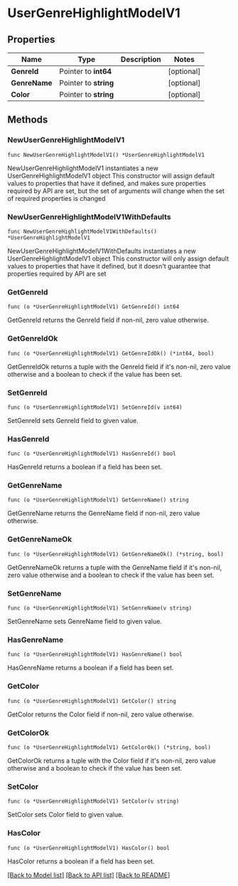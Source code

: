 # UserGenreHighlightModelV1

## Properties

Name | Type | Description | Notes
------------ | ------------- | ------------- | -------------
**GenreId** | Pointer to **int64** |  | [optional] 
**GenreName** | Pointer to **string** |  | [optional] 
**Color** | Pointer to **string** |  | [optional] 

## Methods

### NewUserGenreHighlightModelV1

`func NewUserGenreHighlightModelV1() *UserGenreHighlightModelV1`

NewUserGenreHighlightModelV1 instantiates a new UserGenreHighlightModelV1 object
This constructor will assign default values to properties that have it defined,
and makes sure properties required by API are set, but the set of arguments
will change when the set of required properties is changed

### NewUserGenreHighlightModelV1WithDefaults

`func NewUserGenreHighlightModelV1WithDefaults() *UserGenreHighlightModelV1`

NewUserGenreHighlightModelV1WithDefaults instantiates a new UserGenreHighlightModelV1 object
This constructor will only assign default values to properties that have it defined,
but it doesn't guarantee that properties required by API are set

### GetGenreId

`func (o *UserGenreHighlightModelV1) GetGenreId() int64`

GetGenreId returns the GenreId field if non-nil, zero value otherwise.

### GetGenreIdOk

`func (o *UserGenreHighlightModelV1) GetGenreIdOk() (*int64, bool)`

GetGenreIdOk returns a tuple with the GenreId field if it's non-nil, zero value otherwise
and a boolean to check if the value has been set.

### SetGenreId

`func (o *UserGenreHighlightModelV1) SetGenreId(v int64)`

SetGenreId sets GenreId field to given value.

### HasGenreId

`func (o *UserGenreHighlightModelV1) HasGenreId() bool`

HasGenreId returns a boolean if a field has been set.

### GetGenreName

`func (o *UserGenreHighlightModelV1) GetGenreName() string`

GetGenreName returns the GenreName field if non-nil, zero value otherwise.

### GetGenreNameOk

`func (o *UserGenreHighlightModelV1) GetGenreNameOk() (*string, bool)`

GetGenreNameOk returns a tuple with the GenreName field if it's non-nil, zero value otherwise
and a boolean to check if the value has been set.

### SetGenreName

`func (o *UserGenreHighlightModelV1) SetGenreName(v string)`

SetGenreName sets GenreName field to given value.

### HasGenreName

`func (o *UserGenreHighlightModelV1) HasGenreName() bool`

HasGenreName returns a boolean if a field has been set.

### GetColor

`func (o *UserGenreHighlightModelV1) GetColor() string`

GetColor returns the Color field if non-nil, zero value otherwise.

### GetColorOk

`func (o *UserGenreHighlightModelV1) GetColorOk() (*string, bool)`

GetColorOk returns a tuple with the Color field if it's non-nil, zero value otherwise
and a boolean to check if the value has been set.

### SetColor

`func (o *UserGenreHighlightModelV1) SetColor(v string)`

SetColor sets Color field to given value.

### HasColor

`func (o *UserGenreHighlightModelV1) HasColor() bool`

HasColor returns a boolean if a field has been set.


[[Back to Model list]](../README.md#documentation-for-models) [[Back to API list]](../README.md#documentation-for-api-endpoints) [[Back to README]](../README.md)


